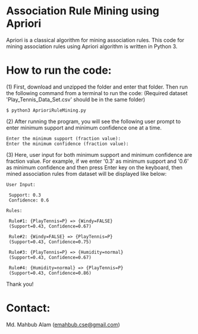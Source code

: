 
# Association Rule Mining using Apriori

Apriori is a classical algorithm for mining association rules. This code for mining association rules using Apriori algorithm is written in Python 3.

# How to run the code:

(1) First, download and unzipped the folder and enter that folder. Then run the following command from a terminal to run the code: (Required dataset 'Play_Tennis_Data_Set.csv' should be in the same folder)

    $ python3 AprioriRuleMining.py

(2) After running the program, you will see the following user prompt to enter minimum support and minimum confidence one at a time.

    Enter the minimum support (fraction value): 
    Enter the minimum confidence (fraction value): 

(3) Here, user input for both minimum support and minimum confidence are fraction value. For example, if we enter '0.3' as minimum support and '0.6' as minimum confidence and then press Enter key on the keyboard, then mined association rules from dataset will be displayed like below:

    User Input:

     Support: 0.3
     Confidence: 0.6

    Rules:

     Rule#1: {PlayTennis=P} => {Windy=FALSE}
     (Support=0.43, Confidence=0.67)

     Rule#2: {Windy=FALSE} => {PlayTennis=P}
     (Support=0.43, Confidence=0.75)

     Rule#3: {PlayTennis=P} => {Humidity=normal}
     (Support=0.43, Confidence=0.67)

     Rule#4: {Humidity=normal} => {PlayTennis=P}
     (Support=0.43, Confidence=0.86)

   Thank you!

# Contact:
Md. Mahbub Alam (emahbub.cse@gmail.com)
